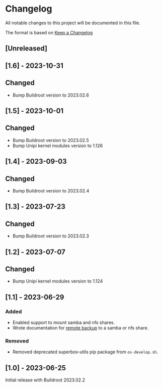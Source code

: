 # Changelog

All notable changes to this project will be documented in this file.

The format is based on [Keep a Changelog](https://keepachangelog.com/en/1.0.0/)

## [Unreleased]

## [1.6] - 2023-10-31

## Changed

- Bump Buildroot version to 2023.02.6

## [1.5] - 2023-10-01

## Changed

- Bump Buildroot version to 2023.02.5
- Bump Unipi kernel modules version to 1.126

## [1.4] - 2023-09-03

## Changed

- Bump Buildroot version to 2023.02.4

## [1.3] - 2023-07-23

## Changed

- Bump Buildroot version to 2023.02.3

## [1.2] - 2023-07-07

## Changed

- Bump Unipi kernel modules version to 1.124

## [1.1] - 2023-06-29

### Added

- Enabled support to mount samba and nfs shares.
- Wrote documentation for [remote backup](docs/backup-config.md) to a samba or nfs share.

### Removed

- Removed deprecated superbox-utils pip package from `os-develop.sh`.

## [1.0] - 2023-06-25

Initial release with Buildroot 2023.02.2
